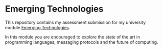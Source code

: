 # Emerging Technologies

This repository contains my assessment submission for my university module [Emerging Technologies](https://www.gmit.ie/emerging-technologies).

In this module you are encouraged to explore the state of the art in programming languages, messaging protocols and the future of computing.
